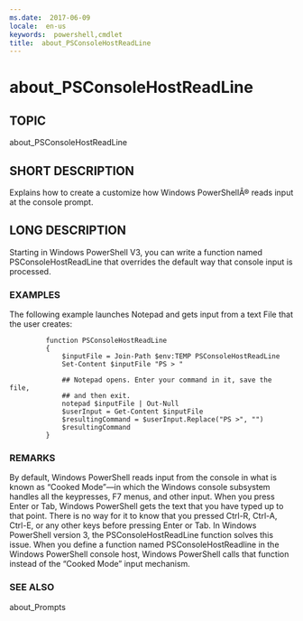 ```yaml
---
ms.date:  2017-06-09
locale:  en-us
keywords:  powershell,cmdlet
title:  about_PSConsoleHostReadLine
---
```


# about_PSConsoleHostReadLine
## TOPIC  
 about\_PSConsoleHostReadLine  
  
## SHORT DESCRIPTION  
 Explains how to create a customize how Windows PowerShellÂ® reads input at the console prompt.  
  
## LONG DESCRIPTION  
 Starting in Windows PowerShell V3, you can write a function named PSConsoleHostReadLine that overrides the default way that console input is processed.  
  
### EXAMPLES  
 The following example launches Notepad and gets input from a text File that the user creates:  
  
```  
         function PSConsoleHostReadLine  
         {  
             $inputFile = Join-Path $env:TEMP PSConsoleHostReadLine  
             Set-Content $inputFile "PS > "  
  
             ## Notepad opens. Enter your command in it, save the file,  
             ## and then exit.  
             notepad $inputFile | Out-Null  
             $userInput = Get-Content $inputFile  
             $resultingCommand = $userInput.Replace("PS >", "")  
             $resultingCommand  
         }  
```  
  
### REMARKS  
 By default, Windows PowerShell reads input from the console in what is known as “Cooked Mode”—in which the Windows console subsystem handles all the keypresses, F7 menus, and other input. When you press Enter or Tab, Windows PowerShell gets the text that you have typed up to that point. There is no way for it to know that you pressed Ctrl\-R, Ctrl\-A, Ctrl\-E, or any other keys before pressing Enter or Tab. In Windows PowerShell version 3, the PSConsoleHostReadLine function solves this issue. When you define a function named PSConsoleHostReadline in the Windows PowerShell console host, Windows PowerShell calls that function instead of the “Cooked Mode” input mechanism.  
  
### SEE ALSO  
 about\_Prompts

